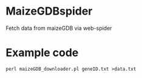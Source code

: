 # MaizeGDBspider
Fetch data from maizeGDB via web-spider
# Example code
```shell 
perl maizeGDB_downloader.pl geneID.txt >data.txt
```
